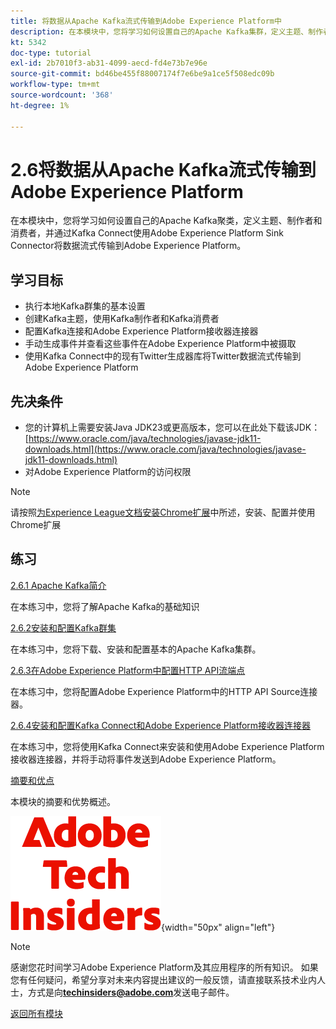```yaml
---
title: 将数据从Apache Kafka流式传输到Adobe Experience Platform中
description: 在本模块中，您将学习如何设置自己的Apache Kafka集群，定义主题、制作者和消费者，并使用适用于Kafka Connect的Adobe Experience Platform Sink Connector将数据流式传输到Adobe Experience Platform。
kt: 5342
doc-type: tutorial
exl-id: 2b7010f3-ab31-4099-aecd-fd4e73b7e96e
source-git-commit: bd46be455f88007174f7e6be9a1ce5f508edc09b
workflow-type: tm+mt
source-wordcount: '368'
ht-degree: 1%

---
```


# 2.6将数据从Apache Kafka流式传输到Adobe Experience Platform

在本模块中，您将学习如何设置自己的Apache Kafka聚类，定义主题、制作者和消费者，并通过Kafka Connect使用Adobe Experience Platform Sink Connector将数据流式传输到Adobe Experience Platform。

## 学习目标

- 执行本地Kafka群集的基本设置
- 创建Kafka主题，使用Kafka制作者和Kafka消费者
- 配置Kafka连接和Adobe Experience Platform接收器连接器
- 手动生成事件并查看这些事件在Adobe Experience Platform中被摄取
- 使用Kafka Connect中的现有Twitter生成器库将Twitter数据流式传输到Adobe Experience Platform

## 先决条件

- 您的计算机上需要安装Java JDK23或更高版本，您可以在此处下载该JDK： [https://www.oracle.com/java/technologies/javase-jdk11-downloads.html](https://www.oracle.com/java/technologies/javase-jdk11-downloads.html)
- 对Adobe Experience Platform的访问权限

>[!NOTE]
>
>请按照[为Experience League文档安装Chrome扩展](../../gettingstarted/gettingstarted/ex1.md)中所述，安装、配置并使用Chrome扩展

## 练习

[2.6.1 Apache Kafka简介](./ex1.md)

在本练习中，您将了解Apache Kafka的基础知识

[2.6.2安装和配置Kafka群集](./ex2.md)

在本练习中，您将下载、安装和配置基本的Apache Kafka集群。

[2.6.3在Adobe Experience Platform中配置HTTP API流端点](./ex3.md)

在本练习中，您将配置Adobe Experience Platform中的HTTP API Source连接器。

[2.6.4安装和配置Kafka Connect和Adobe Experience Platform接收器连接器](./ex4.md)

在本练习中，您将使用Kafka Connect来安装和使用Adobe Experience Platform接收器连接器，并将手动将事件发送到Adobe Experience Platform。

[摘要和优点](./summary.md)

本模块的摘要和优势概述。

![技术内部人士](./../../../assets/images/techinsiders.png){width="50px" align="left"}

>[!NOTE]
>
>感谢您花时间学习Adobe Experience Platform及其应用程序的所有知识。 如果您有任何疑问，希望分享对未来内容提出建议的一般反馈，请直接联系技术业内人士，方式是向&#x200B;**techinsiders@adobe.com**&#x200B;发送电子邮件。

[返回所有模块](../../../overview.md)
